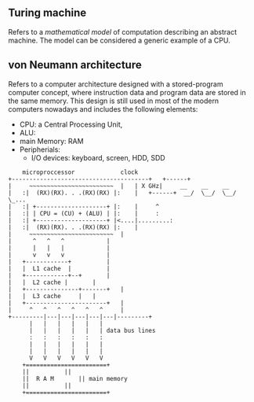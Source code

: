 ## Turing machine
   Refers to a *mathematical model* of computation describing an abstract machine.
   The model can be considered a generic example of a CPU.


## von Neumann architecture
   Refers to a computer architecture designed with a stored-program computer concept, where instruction data and program data are stored in the same memory.
   This design is still used in most of the modern computers nowadays and includes the following elements:
  - CPU: a Central Processing Unit, 
  - ALU:
  - main Memory: RAM
  - Peripherials:
	  - I/O devices: keyboard, screen, HDD, SDD




```
	microproccessor				clock
+---------------------------------------+	+------+
|	  ~~~~~~~~~~~~~~~~~~~~~~~~	|	| X GHz|     __    __    __
|	:|  (RX)(RX). . .(RX)(RX) |:	|	+------+  __/  \__/  \__/  \_...
|	:| +--------------------+ |:	|	  ^
|	:| | CPU = (CU) + (ALU) | |:	|	  :
|	:| +--------------------+ |<....|.........:
|	:|  (RX)(RX). . .(RX)(RX) |:	|
|	  ~~~~~~~~~~~~~~~~~~~~~~~~	|
|	   ^   ^   ^			|
|	   |   |   |			|
|	   v   v   v			|
|	+------------+			|
|	|  L1 cache  |			|
|	+------------+--+		|
|	|  L2 cache	|		|
|	+---------------+-------+	|
|	|  L3 cache		|	|
|	+-----------------------+	|
|	  ^   ^   ^   ^   ^   ^		|
+---------|---|---|---|---|---|---------+
	  |   |   |   |   |   |
	  |   |   |   |   |   | data bus lines
	  :   :   :   :   :   :
	  |   |   |   |   |   |
	  |   |   |   |   |   |
	  V   V   V   V   V   V
	+=======================+
	||			||
	||	R A M		|| main memory
	||			||
	+=======================+
```
